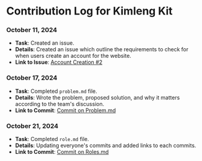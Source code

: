 # Contribution Log for Kimleng Kit

### October 11, 2024

- **Task**: Created an issue.
- **Details**: Created an issue which outline the requirements to check for when users create an account for the website.
- **Link to Issue**: [Account Creation #2](https://github.com/Fpantoja2001/event-tbd/issues/2)

### October 17, 2024

- **Task**: Completed `problem.md` file.
- **Details**: Wrote the problem, proposed solution, and why it matters according to the team's discussion.
- **Link to Commit**: [Commit on Problem.md](https://github.com/Fpantoja2001/event-tbd/commit/93a36ac4330ae5f961da172902fa9501c72dba6d)

### October 21, 2024

- **Task**: Completed `role.md` file.
- **Details**: Updating everyone's commits and added links to each commits.
- **Link to Commit**: [Commit on Roles.md](https://github.com/Fpantoja2001/event-tbd/commit/d8feb42017c55ccaa54f1740b2c07dbf522f6104#diff-8d341108ea94cc7c4d7a9b569444055a7f2ddfc73646fa2d2b48e28d2f8ae2b1R7)

